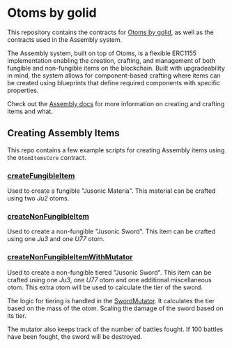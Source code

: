 # Otoms by golid

This repository contains the contracts for [Otoms by golid](https://docs.shape.network/building-on-shape/onchain-compatible/otom), as well as the contracts used in the Assembly system.

The Assembly system, built on top of Otoms, is a flexible ERC1155 implementation enabling the creation, crafting, and management of both fungible and non-fungible items on the blockchain. Built with upgradeability in mind, the system allows for component-based crafting where items can be created using blueprints that define required components with specific properties.

Check out the [Assembly docs](https://docs.shape.network/building-on-shape/onchain-compatible/assembly) for more information on creating and crafting items and what.

## Creating Assembly Items

This repo contains a few example scripts for creating Assembly items using the `OtomItemsCore` contract.

### [createFungibleItem](https://github.com/shape-network/assembly-contracts/blob/main/scripts/createFungibleItem.ts)

Used to create a fungible "Jusonic Materia". This material can be crafted using two _Ju2_ otoms.

### [createNonFungibleItem](https://github.com/shape-network/assembly-contracts/blob/main/scripts/createNonFungibleItem.ts)

Used to create a non-fungible "Jusonic Sword". This item can be crafted using one _Ju3_ and one _U77_ otom.

### [createNonFungibleItemWithMutator](https://github.com/shape-network/assembly-contracts/blob/main/scripts/createNonFungibleItemWithMutator.ts)

Used to create a non-fungible tiered "Jusonic Sword". This item can be crafted using one _Ju3_, one _U77_ otom and one additional miscellaneous otom. This extra otom will be used to calculate the tier of the sword.

The logic for tiering is handled in the [SwordMutator](https://github.com/shape-network/assembly-contracts/blob/main/contracts/items/mutators/SwordMutator.sol). It calculates the tier based on the mass of the otom. Scaling the damage of the sword based on its tier.

The mutator also keeps track of the number of battles fought. If 100 battles have been fought, the sword will be destroyed.

